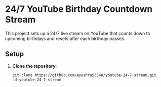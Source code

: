 # 24/7 YouTube Birthday Countdown Stream

This project sets up a 24/7 live stream on YouTube that counts down to upcoming birthdays and resets after each birthday passes.

## Setup

1. **Clone the repository**:
   ```bash
   git clone https://github.com/Ayushra5354n/youtube-24-7-stream.git
   cd youtube-24-7-stream
